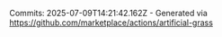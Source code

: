 Commits: 2025-07-09T14:21:42.162Z - Generated via https://github.com/marketplace/actions/artificial-grass
<br>
